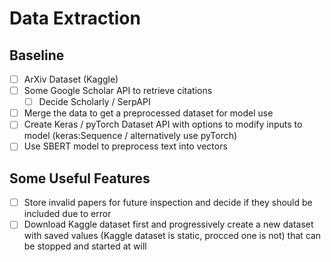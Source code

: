 # Data Extraction

## Baseline
- [ ] ArXiv Dataset (Kaggle)
- [ ] Some Google Scholar API to retrieve citations
    - [ ] Decide Scholarly / SerpAPI

- [ ] Merge the data to get a preprocessed dataset for model use
- [ ] Create Keras / pyTorch Dataset API with options to modify inputs to model (keras:Sequence / alternatively use pyTorch)
- [ ] Use SBERT model to preprocess text into vectors 

## Some Useful Features 
- [ ] Store invalid papers for future inspection and decide if they should be included due to error
- [ ] Download Kaggle dataset first and progressively create a new dataset with saved values (Kaggle dataset is static, procced one is not) that can be stopped and started at will